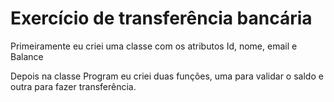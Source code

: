 # Exercício de transferência bancária

Primeiramente eu criei uma classe com os atributos Id, nome, email e Balance

Depois na classe Program eu criei duas funções, uma para validar o saldo e outra para fazer transferência.
